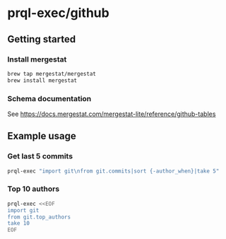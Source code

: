 # prql-exec/github

## Getting started

### Install mergestat

```sh
brew tap mergestat/mergestat
brew install mergestat
```

### Schema documentation

See https://docs.mergestat.com/mergestat-lite/reference/github-tables

## Example usage

### Get last 5 commits

```sh
prql-exec "import git\nfrom git.commits|sort {-author_when}|take 5"
```

### Top 10 authors

```sh
prql-exec <<EOF
import git
from git.top_authors
take 10
EOF
```

